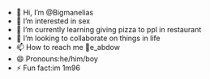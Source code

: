 - 👋 Hi, I’m @Bigmanelias
- 👀 I’m interested in sex
- 🌱 I’m currently learning giving pizza to ppl in restaurant 
- 💞️ I’m looking to collaborate on things in life
- 📫 How to reach me 👻e_abdow
- 😄 Pronouns:he/him/boy
- ⚡ Fun fact:im 1m96

<!---
Bigmanelias/Bigmanelias is a ✨ special ✨ repository because its `README.md` (this file) appears on your GitHub profile.
You can click the Preview link to take a look at your changes.
--->
